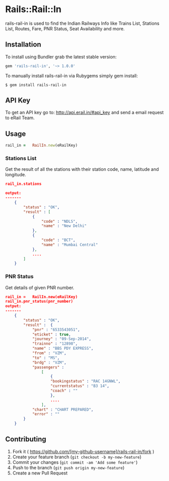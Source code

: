 # Rails::Rail::In

rails-rail-in is used to find the Indian Railways Info like Trains List, Stations List, Routes, Fare, PNR Status, Seat Availability and more.

## Installation

To install using Bundler grab the latest stable version:

```ruby
gem 'rails-rail-in', '~> 1.0.0'
```

To manually install rails-rail-in via Rubygems simply gem install:

    $ gem install rails-rail-in

## API Key

To get an API key go to: http://api.erail.in/#api_key and send a email request to eRail Team.

## Usage

```ruby
rail_in =	RailIn.new(eRailKey)
```
### Stations List

Get the result of all the stations with their station code, name, latitude and longitude.

```json
rail_in.stations

output:
-------
	{
		"status" : "OK",
		"result" : [
			{ 
				"code" : "NDLS",
				"name" : "New Delhi"
			},
			{ 
				"code" : "BCT",
				"name" : "Mumbai Central"
			},
			....
		]
	}
```

### PNR Status

Get details of given PNR number.

```json
rail_in =	RailIn.new(eRailKey)
rail_in.pnr_status(pnr_number)
output:
-------
	{
		"status" : "OK",
		"result" :  { 
			"pnr" : "6533543051",
			"eticket" : true,
			"journey" : "09-Sep-2014",
			"trainno" : "12898",
			"name" : "BBS PDY EXPRESS",
			"from" : "VZM",
			"to" : "MS",
			"brdg" : "VZM",
			"passengers" : 
				[
					{
					"bookingstatus" : "RAC 14GNWL",
					"currentstatus" : "B3 14",
					"coach" : ""
					},
					....
				],
			"chart" : "CHART PREPARED",
			"error" : ""
		}
	}
```

## Contributing

1. Fork it ( https://github.com/[my-github-username]/rails-rail-in/fork )
2. Create your feature branch (`git checkout -b my-new-feature`)
3. Commit your changes (`git commit -am 'Add some feature'`)
4. Push to the branch (`git push origin my-new-feature`)
5. Create a new Pull Request
